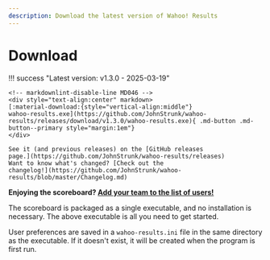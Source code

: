 ```yaml
---
description: Download the latest version of Wahoo! Results
---
```

# Download

!!! success "Latest version: v1.3.0 - 2025-03-19"

    <!-- markdownlint-disable-line MD046 -->
    <div style="text-align:center" markdown>
    [:material-download:{style="vertical-align:middle"}
    wahoo-results.exe](https://github.com/JohnStrunk/wahoo-results/releases/download/v1.3.0/wahoo-results.exe){ .md-button .md-button--primary style="margin:1em"}
    </div>

    See it (and previous releases) on the [GitHub releases
    page.](https://github.com/JohnStrunk/wahoo-results/releases)  
    Want to know what's changed? [Check out the
    changelog!](https://github.com/JohnStrunk/wahoo-results/blob/master/Changelog.md)

**Enjoying the scoreboard? [Add your team to the list of users!](in-action.md)**

The scoreboard is packaged as a single executable, and no installation is
necessary. The above executable is all you need to get started.

User preferences are saved in a `wahoo-results.ini` file in the same directory
as the executable. If it doesn't exist, it will be created when the program is
first run.
